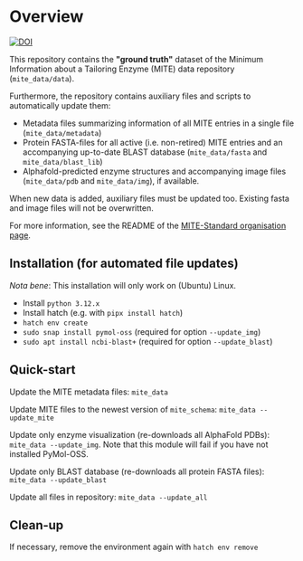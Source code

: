 # Overview

[![DOI](https://zenodo.org/badge/834042284.svg)](https://zenodo.org/doi/10.5281/zenodo.13294303)

This repository contains the **"ground truth"** dataset of the Minimum Information about a Tailoring Enzyme (MITE) data repository (`mite_data/data`).

Furthermore, the repository contains auxiliary files and scripts to automatically update them:

- Metadata files summarizing information of all MITE entries in a single file (`mite_data/metadata`)
- Protein FASTA-files for all active (i.e. non-retired) MITE entries and an accompanying up-to-date BLAST database (`mite_data/fasta` and `mite_data/blast_lib`)
- Alphafold-predicted enzyme structures and accompanying image files (`mite_data/pdb` and `mite_data/img`), if available.

When new data is added, auxiliary files must be updated too. Existing fasta and image files will not be overwritten.

For more information, see the README of the [MITE-Standard organisation page](https://github.com/mite-standard).

## Installation (for automated file updates)

*Nota bene*: This installation will only work on (Ubuntu) Linux.

- Install `python 3.12.x`
- Install hatch (e.g. with `pipx install hatch`)
- `hatch env create`
- `sudo snap install pymol-oss` (required for option `--update_img`)
- `sudo apt install ncbi-blast+` (required for option `--update_blast`)

## Quick-start

Update the MITE metadata files: `mite_data`

Update MITE files to the newest version of `mite_schema`: `mite_data --update_mite`

Update only enzyme visualization (re-downloads all AlphaFold PDBs): `mite_data --update_img`.
Note that this module will fail if you have not installed PyMol-OSS.

Update only BLAST database (re-downloads all protein FASTA files): `mite_data --update_blast`

Update all files in repository: `mite_data --update_all`

## Clean-up

If necessary, remove the environment again with `hatch env remove`